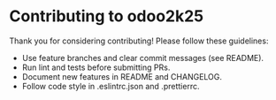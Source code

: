 # Contributing to odoo2k25

Thank you for considering contributing! Please follow these guidelines:

- Use feature branches and clear commit messages (see README).
- Run lint and tests before submitting PRs.
- Document new features in README and CHANGELOG.
- Follow code style in .eslintrc.json and .prettierrc.
